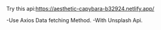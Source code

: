 Try this api:https://aesthetic-capybara-b32924.netlify.app/

-Use Axios Data fetching Method.
-With Unsplash Api.
